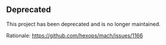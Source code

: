 ## Deprecated

This project has been deprecated and is no longer maintained.

Rationale: https://github.com/hexops/mach/issues/1166
